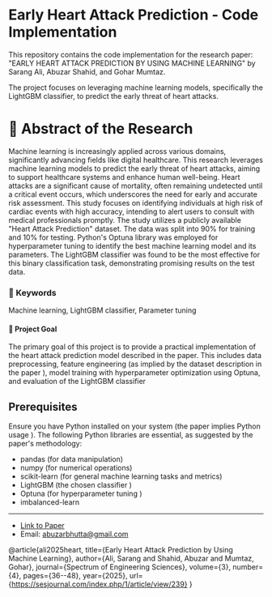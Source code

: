 # Early Heart Attack Prediction - Code Implementation
This repository contains the code implementation for the research paper: "EARLY HEART ATTACK PREDICTION BY USING MACHINE LEARNING" by Sarang Ali, Abuzar Shahid, and Gohar Mumtaz.

The project focuses on leveraging machine learning models, specifically the LightGBM classifier, to predict the early threat of heart attacks.

# 📖 Abstract of the Research
Machine learning is increasingly applied across various domains, significantly advancing fields like digital healthcare. This research leverages machine learning models to predict the early threat of heart attacks, aiming to support healthcare systems and enhance human well-being. Heart attacks are a significant cause of mortality, often remaining undetected until a critical event occurs, which underscores the need for early and accurate risk assessment. This study focuses on identifying individuals at high risk of cardiac events with high accuracy, intending to alert users to consult with medical professionals promptly. The study utilizes a publicly available "Heart Attack Prediction" dataset.  The data was split into 90% for training and 10% for testing. Python's Optuna library was employed for hyperparameter tuning to identify the best machine learning model and its parameters.  The LightGBM classifier was found to be the most effective for this binary classification task, demonstrating promising results on the test data.

### 🔑 Keywords
Machine learning, LightGBM classifier, Parameter tuning

#### 🚀 Project Goal
The primary goal of this project is to provide a practical implementation of the heart attack prediction model described in the paper. This includes data preprocessing, feature engineering (as implied by the dataset description in the paper ), model training with hyperparameter optimization using Optuna, and evaluation of the LightGBM classifier

## Prerequisites
Ensure you have Python installed on your system (the paper implies Python usage ). The following Python libraries are essential, as suggested by the paper's methodology:   

- pandas (for data manipulation)
- numpy (for numerical operations)
- scikit-learn (for general machine learning tasks and metrics)
- LightGBM (the chosen classifier )   
- Optuna (for hyperparameter tuning )   
- imbalanced-learn 

-----------------------------------------------------------------------------------------------------------------------------------------

-  [Link to Paper](https://sesjournal.com/index.php/1/article/view/239/221)
-  Email: abuzarbhutta@gmail.com

@article{ali2025heart,
  title={Early Heart Attack Prediction by Using Machine Learning},
  author={Ali, Sarang and Shahid, Abuzar and Mumtaz, Gohar},
  journal={Spectrum of Engineering Sciences},
  volume={3},
  number={4},
  pages={36--48},
  year={2025},
  url={https://sesjournal.com/index.php/1/article/view/239}
}




